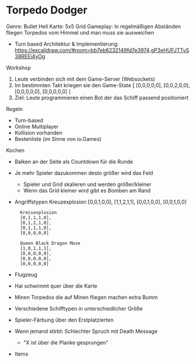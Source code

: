 # Torpedo Dodger
Genre: Bullet Hell
Karte: 5x5 Grid
Gameplay: In regelmäßigen Abständen fliegen Torpedos vom Himmel und man muss sie ausweichen
- Turn based
Architektur & Implementierung: https://excalidraw.com/#room=bb7eb6232149fd7e3974,gP3eHUFJTTvS38REEi4yOg

Workshop
1. Leute verbinden sich mit dem Game-Server (Websockets)
2. Im bestimmten Takt kriegen sie den Game-State
    [
        [0,0,0,0,0],
        [0,0,2,0,0],
        [0,0,0,0,0],
        [0,0,0,0,0]
    ]
3. Ziel: Leute programmieren einen Bot der das Schiff passend positioniert

Regeln
- Turn-based
- Online Multiplayer
- Kollision vorhanden
- Bestenliste (im Sinne von io.Games)

Kochen
- Balken an der Seite als Countdown für die Runde
- Je mehr Spieler dazukommen desto größer wird das Feld
    - Spieler und Grid skalieren und werden größer/kleiner
    - Wenn das Grid kleiner wird gibt es Bomben am Rand
- Angriffstypen
        Kreuzexplosion
        [0,0,1,0,0],
        [1,1,2,1,1],
        [0,0,1,0,0],
        [0,0,1,0,0]
        
        Kreisexplosion
        [0,1,1,1,0],
        [0,1,2,1,0],
        [0,1,1,1,0],
        [0,0,0,0,0]

        Queen Black Dragon Move
        [1,0,1,1,1],
        [0,0,0,0,0],
        [0,0,0,0,0],
        [0,0,0,0,0]
- Flugzeug
- Hai
    schwimmt quer über die Karte

- Minen
    Torpedos die auf Minen fliegen machen extra Bumm

- Verschiedene Schifftypen in unterschiedlicher Größe
- Spieler-Färbung über den Erstplatzierten
- Wenn jemand stirbt: Schlechter Spruch mit Death Message
    - "X ist über die Planke gesprungen"
- Items
